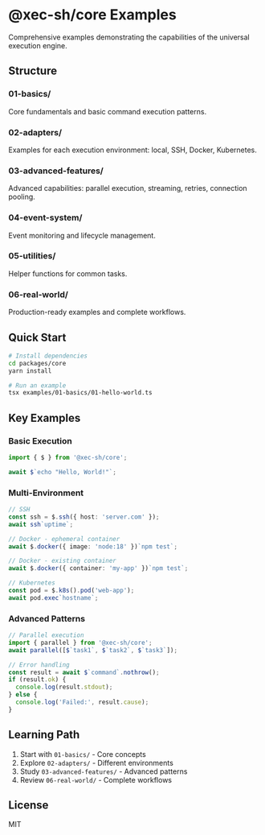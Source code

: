# @xec-sh/core Examples

Comprehensive examples demonstrating the capabilities of the universal execution engine.

## Structure

### 01-basics/
Core fundamentals and basic command execution patterns.

### 02-adapters/
Examples for each execution environment: local, SSH, Docker, Kubernetes.

### 03-advanced-features/
Advanced capabilities: parallel execution, streaming, retries, connection pooling.

### 04-event-system/
Event monitoring and lifecycle management.

### 05-utilities/
Helper functions for common tasks.

### 06-real-world/
Production-ready examples and complete workflows.

## Quick Start

```bash
# Install dependencies
cd packages/core
yarn install

# Run an example
tsx examples/01-basics/01-hello-world.ts
```

## Key Examples

### Basic Execution
```typescript
import { $ } from '@xec-sh/core';

await $`echo "Hello, World!"`;
```

### Multi-Environment
```typescript
// SSH
const ssh = $.ssh({ host: 'server.com' });
await ssh`uptime`;

// Docker - ephemeral container
await $.docker({ image: 'node:18' })`npm test`;

// Docker - existing container
await $.docker({ container: 'my-app' })`npm test`;

// Kubernetes
const pod = $.k8s().pod('web-app');
await pod.exec`hostname`;
```

### Advanced Patterns
```typescript
// Parallel execution
import { parallel } from '@xec-sh/core';
await parallel([$`task1`, $`task2`, $`task3`]);

// Error handling
const result = await $`command`.nothrow();
if (result.ok) {
  console.log(result.stdout);
} else {
  console.log('Failed:', result.cause);
}
```

## Learning Path

1. Start with `01-basics/` - Core concepts
2. Explore `02-adapters/` - Different environments
3. Study `03-advanced-features/` - Advanced patterns
4. Review `06-real-world/` - Complete workflows

## License

MIT